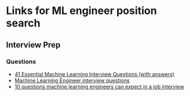 # Links for ML engineer position search

## Interview Prep
### Questions
- [41 Essential Machine Learning Interview Questions (with answers)](https://www.springboard.com/blog/machine-learning-interview-questions/)
- [Machine Learning Engineer interview questions](https://resources.workable.com/machine-learning-engineer-interview-questions)
- [10 questions machine learning engineers can expect in a job interview](https://www.techrepublic.com/article/10-questions-machine-learning-engineers-can-expect-in-a-job-interview/)
